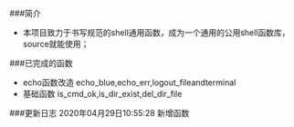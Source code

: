 ###简介
 - 本项目致力于书写规范的shell通用函数，成为一个通用的公用shell函数库，source就能使用；

###已完成的函数
 - echo函数改造
 echo_blue,echo_err,logout_fileandterminal
 - 基础函数
 is_cmd_ok,is_dir_exist,del_dir_file


 ###更新日志
 2020年04月29日10:55:28 新增函数